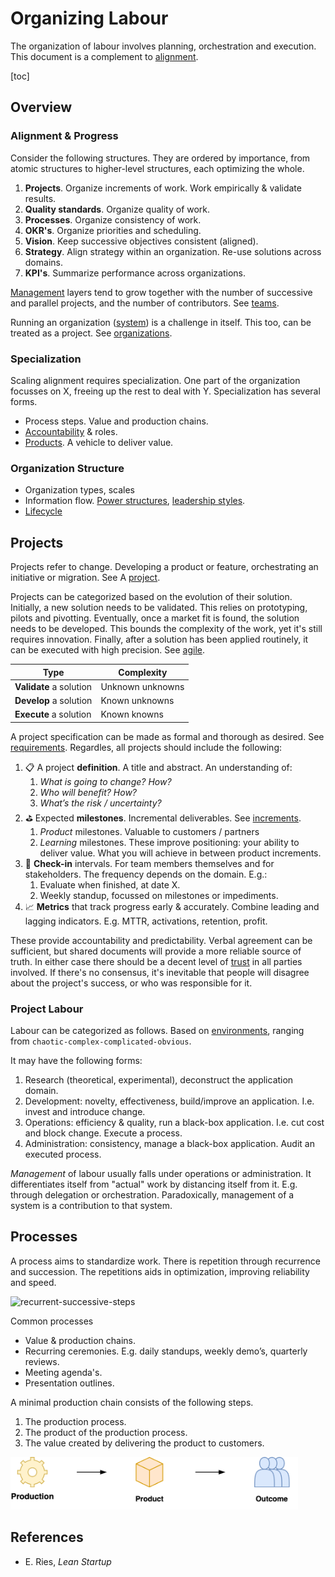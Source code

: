 # Organizing Labour

The organization of labour involves planning, orchestration and execution. This document is a complement to [alignment](../alignment/alignment.md).

[toc]

## Overview

### Alignment & Progress

Consider the following structures. They are ordered by importance, from atomic structures to higher-level structures, each optimizing the whole.

1. **Projects**. Organize increments of work. Work empirically & validate results.
2. **Quality standards**. Organize quality of work.
3. **Processes**. Organize consistency of work.
4. **OKR's**. Organize priorities and scheduling.
5. **Vision**. Keep successive objectives consistent (aligned).
6. **Strategy**. Align strategy within an organization. Re-use solutions across domains.
7. **KPI's**. Summarize performance across organizations.

[Management](../management-principles.md) layers tend to grow together with the number of successive and parallel projects, and the number of contributors. See [teams](../teams/teams.md).

Running an organization ([system](../systems/systems.md)) is a challenge in itself. This too, can be treated as a project. See [organizations](../systems/systems.md).

### Specialization

Scaling alignment requires specialization. One part of the organization focusses on X, freeing up the rest to deal with Y. Specialization has several forms.

- Process steps. Value and production chains.
- [Accountability](../collaboration/accountability.md) & roles.
- [Products](../management/product-management.md). A vehicle to deliver value.

### Organization Structure

- Organization types, scales
- Information flow. [Power structures](../systems/power.md), [leadership styles](../allignment/leadership-styles.md).
- [Lifecycle](systems/lifecycle.md)

## Projects

Projects refer to change. Developing a product or feature, orchestrating an initiative or migration. See A [project](../legacy/project-management.md).

Projects can be categorized based on the evolution of their solution. Initially, a new solution needs to be validated. This relies on prototyping, pilots and pivotting. Eventually, once a market fit is found, the solution needs to be developed. This bounds the complexity of the work, yet it's still requires innovation. Finally, after a solution has been applied routinely, it can be executed with high precision. See [agile](../software-engineering/agile.md).

| Type                    | Complexity       |
| ----------------------- | ---------------- |
| **Validate** a solution | Unknown unknowns |
| **Develop** a solution  | Known unknowns   |
| **Execute** a solution  | Known knowns     |

A project specification can be made as formal and thorough as desired. See [requirements](project-requirements.md). Regardles, all projects should include the following:

1. 📋 A project **definition**. A title and abstract. An understanding of:
   1. *What is going to change? How?*
   2. *Who will benefit? How?*
   3. *What’s the risk / uncertainty?*
2. ⛳ Expected **milestones**. Incremental deliverables. See [increments](increments.md).
   1. *Product* milestones. Valuable to customers / partners
   2. *Learning* milestones. These improve positioning: your ability to deliver value. What you will achieve in between product increments.
3. 📅 **Check-in** intervals. For team members themselves and for stakeholders. The frequency depends on the domain. E.g.:
   1. Evaluate when finished, at date X.
   2. Weekly standup, focussed on milestones or impediments.
4. 📈 **Metrics** that track progress early & accurately. Combine leading and lagging indicators. E.g. MTTR, activations, retention, profit.

These provide accountability and predictability. Verbal agreement can be sufficient, but shared documents will provide a more reliable source of truth. In either case there should be a decent level of [trust](../collaboration/trust.md) in all parties involved. If there's no consensus, it's inevitable that people will disagree about the project's success, or who was responsible for it.

### Project Labour

Labour can be categorized as follows. Based on [environments](https://cynefin.io/wiki/Cynefin), ranging from `chaotic-complex-complicated-obvious`.

It may have the following forms:

1. Research (theoretical, experimental), deconstruct the application domain.
2. Development: novelty, effectiveness, build/improve an application. I.e. invest and introduce change.
3. Operations: efficiency & quality, run a black-box application. I.e. cut cost and block change. Execute a process.
4. Administration: consistency, manage a black-box application. Audit an executed process.

*Management* of labour usually falls under operations or administration. It differentiates itself from "actual" work by distancing itself from it. E.g. through delegation or orchestration. Paradoxically, management of a system is a contribution to that system.

## Processes

A process aims to standardize work. There is repetition through recurrence and succession. The repetitions aids in optimization, improving reliability and speed.

<img src="../img/recurrent-successive-steps.png" alt="recurrent-successive-steps" style="max-height:8em;" />

Common processes

- Value & production chains.
- Recurring ceremonies. E.g. daily standups, weekly demo’s, quarterly reviews.
- Meeting agenda's.
- Presentation outlines.



A minimal production chain consists of the following steps.

1. The production process.
2. The product of the production process.
3. The value created by delivering the product to customers.

<img src="../img/production-outcome.png" alt="production-outcome" style="max-height:6em;" />



## References

- E. Ries, *Lean Startup*
